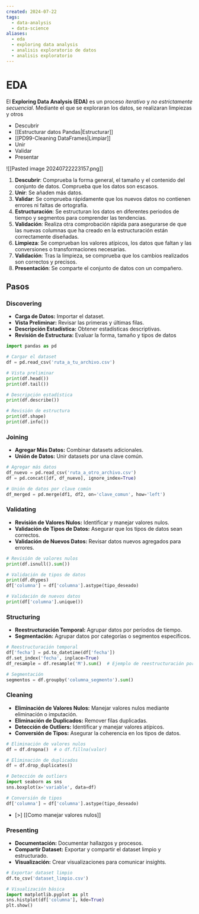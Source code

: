 ```yaml
---
created: 2024-07-22
tags:
  - data-analysis
  - data-science
aliases:
  - eda
  - exploring data analysis
  - analisis exploratorio de datos
  - analisis exploratorio
---
```

# EDA
El **Exploring Data Analysis (EDA)** es un proceso *iterativo* y *no estrictamente secuencial*. Mediante el que se exploraran los datos, se realizaran limpiezas y otros 

- Descubrir
- [[Estructurar datos Pandas|Estructurar]]
- [[PD99-Cleaning DataFrames|Limpiar]]
- Unir
- Validar
- Presentar

![[Pasted image 20240722223157.png]]

1. **Descubrir**: Comprueba la forma general, el tamaño y el contenido del conjunto de datos. Comprueba que los datos son escasos. 
2. **Unir**: Se añaden más datos.
3. **Validar**: Se comprueba rápidamente que los nuevos datos no contienen errores ni faltas de ortografía. 
4. **Estructuración**: Se estructuran los datos en diferentes periodos de tiempo y segmentos para comprender las tendencias. 
5. **Validación**: Realiza otra comprobación rápida para asegurarse de que las nuevas columnas que ha creado en la estructuración están correctamente diseñadas. 
6. **Limpieza**: Se comprueban los valores atípicos, los datos que faltan y las conversiones o transformaciones necesarias. 
7. **Validación**: Tras la limpieza, se comprueba que los cambios realizados son correctos y precisos. 
8. **Presentación**: Se comparte el conjunto de datos con un compañero. 
## Pasos
### Discovering
- **Carga de Datos:** Importar el dataset.
- **Vista Preliminar:** Revisar las primeras y últimas filas.
- **Descripción Estadística:** Obtener estadísticas descriptivas.
- **Revisión de Estructura:** Evaluar la forma, tamaño y tipos de datos

```python
import pandas as pd

# Cargar el dataset
df = pd.read_csv('ruta_a_tu_archivo.csv')

# Vista preliminar
print(df.head())
print(df.tail())

# Descripción estadística
print(df.describe())

# Revisión de estructura
print(df.shape)
print(df.info())

```

### Joining
- **Agregar Más Datos:** Combinar datasets adicionales.
- **Unión de Datos:** Unir datasets por una clave común.
```python
# Agregar más datos
df_nuevo = pd.read_csv('ruta_a_otro_archivo.csv')
df = pd.concat([df, df_nuevo], ignore_index=True)

# Unión de datos por clave común
df_merged = pd.merge(df1, df2, on='clave_comun', how='left')

```


### Validating
- **Revisión de Valores Nulos:** Identificar y manejar valores nulos.
- **Validación de Tipos de Datos:** Asegurar que los tipos de datos sean correctos.
- **Validación de Nuevos Datos:** Revisar datos nuevos agregados para errores.

```python
# Revisión de valores nulos
print(df.isnull().sum())

# Validación de tipos de datos
print(df.dtypes)
df['columna'] = df['columna'].astype(tipo_deseado)

# Validación de nuevos datos
print(df['columna'].unique())

```

### Structuring
- **Reestructuración Temporal:** Agrupar datos por períodos de tiempo.
- **Segmentación:** Agrupar datos por categorías o segmentos específicos.
```python
# Reestructuración temporal
df['fecha'] = pd.to_datetime(df['fecha'])
df.set_index('fecha', inplace=True)
df_resample = df.resample('M').sum()  # Ejemplo de reestructuración por mes

# Segmentación
segmentos = df.groupby('columna_segmento').sum()

```

### Cleaning
- **Eliminación de Valores Nulos:** Manejar valores nulos mediante eliminación o imputación.
- **Eliminación de Duplicados:** Remover filas duplicadas.
- **Detección de Outliers:** Identificar y manejar valores atípicos.
- **Conversión de Tipos:** Asegurar la coherencia en los tipos de datos.

```python
# Eliminación de valores nulos
df = df.dropna()  # o df.fillna(valor)

# Eliminación de duplicados
df = df.drop_duplicates()

# Detección de outliers
import seaborn as sns
sns.boxplot(x='variable', data=df)

# Conversión de tipos
df['columna'] = df['columna'].astype(tipo_deseado)

```

- [>] [[Como manejar valores nulos]] 
### Presenting
- **Documentación:** Documentar hallazgos y procesos.
- **Compartir Dataset:** Exportar y compartir el dataset limpio y estructurado.
- **Visualización:** Crear visualizaciones para comunicar insights.

```python
# Exportar dataset limpio
df.to_csv('dataset_limpio.csv')

# Visualización básica
import matplotlib.pyplot as plt
sns.histplot(df['columna'], kde=True)
plt.show()

```